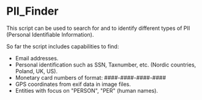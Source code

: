 # PII_Finder

This script can be used to search for and to identify different types of PII (Personal Identifiable Information).

So far the script includes capabilities to find:
- Email addresses.
- Personal identification such as SSN, Taxnumber, etc. (Nordic countries, Poland, UK, US).
- Monetary card numbers of format: ####-####-####-####
- GPS coordinates from exif data in image files.
- Entities with focus on "PERSON", "PER" (human names).

